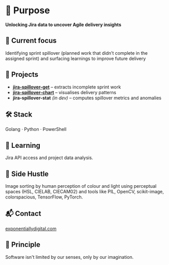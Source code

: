 # 🧬 Purpose
**Unlocking Jira data to uncover Agile delivery insights**

## 🔭 Current focus
Identifying sprint spillover (planned work that didn’t complete in the assigned sprint) and surfacing learnings to improve future delivery

## 🚧 Projects
- **[jira-spillover-get](https://github.com/ExponentiallyDigital/jira-spillover-get)** – extracts incomplete sprint work
- **[jira-spillover-chart](https://github.com/ExponentiallyDigital/jira-spillover-chart)** – visualises delivery patterns
- **jira-spillover-stat** *(in dev)* – computes spillover metrics and anomalies

## 🛠️ Stack
Golang · Python · PowerShell

## 🌱 Learning
Jira API access and project data analysis.

## 🎨 Side Hustle
Image sorting by human perception of colour and light using perceptual spaces (HSL, CIELAB, CIECAM02) and tools like PIL, OpenCV, scikit-image, colorspacious, TensorFlow, PyTorch.

## 📬 Contact
[exponentiallydigital.com](https://www.exponentiallydigital.com)

## 🌌 Principle
Software isn't limited by our senses, only by our imagination.

